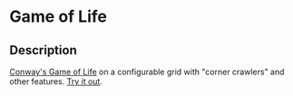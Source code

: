 Game of Life
==========

## Description
<a href="http://en.wikipedia.org/wiki/Conway's_Game_of_Life">Conway's Game of Life</a> on a configurable grid with "corner crawlers" and other features. <a href="http://htmlpreview.github.com/?http://github.com/amarkosian/gameoflife/master/index.html">Try it out</a>.



